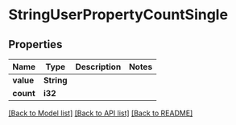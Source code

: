 # StringUserPropertyCountSingle

## Properties

Name | Type | Description | Notes
------------ | ------------- | ------------- | -------------
**value** | **String** |  | 
**count** | **i32** |  | 

[[Back to Model list]](../README.md#documentation-for-models) [[Back to API list]](../README.md#documentation-for-api-endpoints) [[Back to README]](../README.md)


